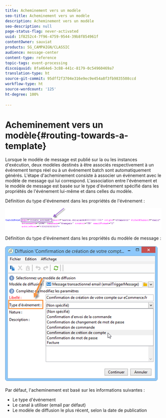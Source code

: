 ```yaml
---
title: Acheminement vers un modèle
seo-title: Acheminement vers un modèle
description: Acheminement vers un modèle
seo-description: null
page-status-flag: never-activated
uuid: 1f8252c4-7f96-4759-9544-39b8f854961f
contentOwner: sauviat
products: SG_CAMPAIGN/CLASSIC
audience: message-center
content-type: reference
topic-tags: event-processing
discoiquuid: 8fa464e6-3c88-441c-8179-0c54960469a7
translation-type: ht
source-git-commit: 95dff2f3704e316e9ec9e454a8f3fb9835508ccd
workflow-type: ht
source-wordcount: '125'
ht-degree: 100%

---
```



# Acheminement vers un modèle{#routing-towards-a-template}

Lorsque le modèle de message est publié sur la ou les instances d&#39;exécution, deux modèles destinés à être associés respectivement à un événement temps réel ou à un événement batch sont automatiquement générés. L&#39;étape d&#39;acheminement consiste à associer un événement avec le modèle de message qui lui correspond. L&#39;association entre l&#39;événement et le modèle de message est basée sur le type d&#39;événement spécifié dans les propriétés de l&#39;événement lui-même et dans celles du modèle.

Définition du type d&#39;événement dans les propriétés de l&#39;événement :

![](assets/messagecenter_event_type_001.png)

Définition du type d&#39;événement dans les propriétés du modèle de message :

![](assets/messagecenter_event_type_002.png)

Par défaut, l&#39;acheminement est basé sur les informations suivantes :

* Le type d&#39;événement
* Le canal à utiliser (email par défaut)
* Le modèle de diffusion le plus récent, selon la date de publication
